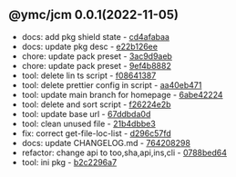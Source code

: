 <a name="0.0.1">

## @ymc/jcm 0.0.1(2022-11-05)</a> 
- docs: add pkg shield state - [cd4afabaa](https://github.com/ymc-github/js-idea/commit/bcd4afabaae016188355139c217f7dc38a116ebd "docs(core): add pkg shield state&#10;&#10;update lin,tes state in readme.md&#10;update banner in dist&#10;&#10;generated by ymc@robot")
- docs: update pkg desc - [e22b126ee](https://github.com/ymc-github/js-idea/commit/3e22b126eecba5de7a1bdd9ef97a5d524c274ec2 "docs(core): update pkg desc&#10;&#10;export class and instance&#10;export ChanelogFile, changelogfile&#10;&#10;generated by ymc@robot")
- chore: update pack preset - [3ac9d9aeb](https://github.com/ymc-github/js-idea/commit/c3ac9d9aeba4d7e7b8c9ce668c83fa68e6ee95df "chore(core): update pack preset&#10;&#10;export getVersionType, incrementVersion, bumpVersion&#10;&#10;generated by ymc@robot")
- chore: update pack preset - [9ef4b8882](https://github.com/ymc-github/js-idea/commit/e9ef4b8882d9b3f2344c4ad225135751c9be194a "chore(core): update pack preset&#10;&#10;use cjs,esm,umd format&#10;use min version per format&#10;use esm without min as index.js&#10;&#10;generated by ymc@robot")
- tool: delete lin ts script - [f08641387](https://github.com/ymc-github/js-idea/commit/3f08641387ecd32711c9fb5f5f05db0b8acb3b0e "tool(core): delete lin ts script&#10;&#10;")
- tool: delete prettier config in script - [aa40eb471](https://github.com/ymc-github/js-idea/commit/3aa40eb4715bcbdd5b209f7f4f9a82acb8218a9b "tool(core): delete prettier config in script&#10;&#10;")
- tool: update main branch for homepage - [6abe42224](https://github.com/ymc-github/js-idea/commit/96abe4222412dab55af0638b5d656dff16eaafeb "tool(core): update main branch for homepage&#10;&#10;")
- tool: delete and sort script - [f26224e2b](https://github.com/ymc-github/js-idea/commit/5f26224e2bc70af3b0764c27bff78f5e2f7279bb "tool(core): delete and sort script&#10;&#10;")
- tool: update base url - [67ddbda0d](https://github.com/ymc-github/js-idea/commit/067ddbda0db83ad5f9ca609cc59e33b6aea4a6c0 "tool(core): update base url&#10;&#10;")
- tool: clean unused file - [21b4dbbe3](https://github.com/ymc-github/js-idea/commit/e21b4dbbe3059079889abb52be444ddf5c1c9e3c "tool(core): clean unused file&#10;&#10;")
- fix: correct get-file-loc-list - [d296c57fd](https://github.com/ymc-github/js-idea/commit/3d296c57fdf60cd1cffeb5d8f8e99e2ea6dd8113 "fix(jcm): correct get-file-loc-list&#10;&#10;")
- docs: update CHANGELOG.md - [764208298](https://github.com/ymc-github/js-idea/commit/a764208298d448249f97af6e4e5f7b20c2c90398 "docs(jcm): update CHANGELOG.md&#10;&#10;")
- refactor: change api to too,sha,api,ins,cli - [0788bed64](https://github.com/ymc-github/js-idea/commit/d0788bed64a543171037fdfe79429248a2522d1d "refactor(jcm): change api to too,sha,api,ins,cli&#10;&#10;")
- tool: ini pkg - [b2c2296a7](https://github.com/ymc-github/js-idea/commit/4b2c2296a7d52c8b9cbdf0d3744f8d98f0a5881d "tool(jcm): ini pkg&#10;&#10;")